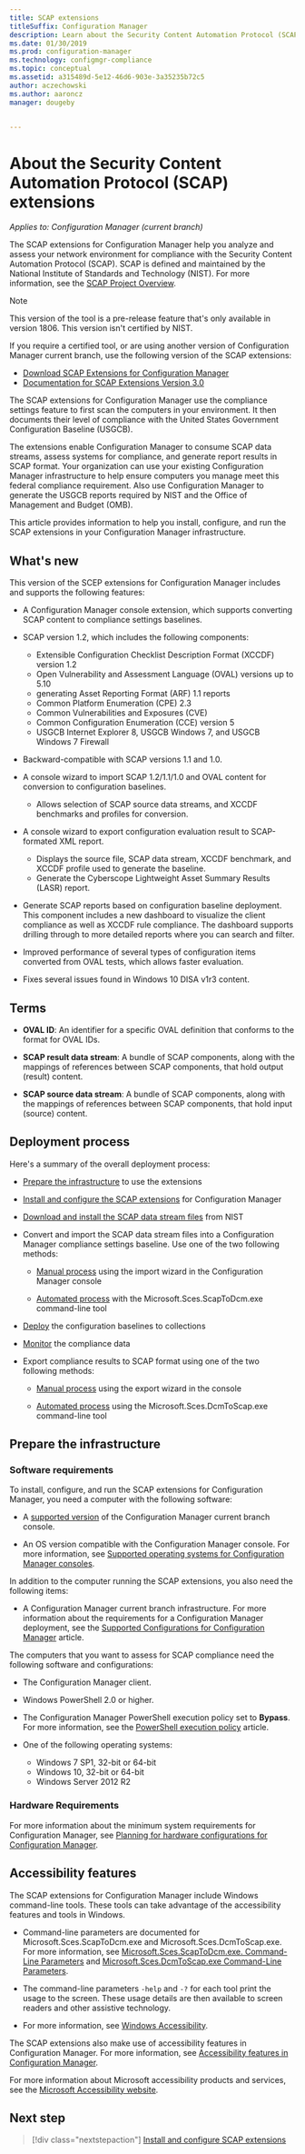 ```yaml
---
title: SCAP extensions
titleSuffix: Configuration Manager
description: Learn about the Security Content Automation Protocol (SCAP) extensions for Configuration Manager.
ms.date: 01/30/2019
ms.prod: configuration-manager
ms.technology: configmgr-compliance
ms.topic: conceptual
ms.assetid: a315489d-5e12-46d6-903e-3a35235b72c5
author: aczechowski
ms.author: aaroncz
manager: dougeby


---
```


# About the Security Content Automation Protocol (SCAP) extensions

*Applies to: Configuration Manager (current branch)*

The SCAP extensions for Configuration Manager help you analyze and assess your network environment for compliance with the Security Content Automation Protocol (SCAP). SCAP is defined and maintained by the National Institute of Standards and Technology (NIST). For more information, see the [SCAP Project Overview](https://csrc.nist.gov/projects/security-content-automation-protocol).

> [!Note]  
> This version of the tool is a pre-release feature that's only available in version 1806. This version isn't certified by NIST. <!--SCCMDocs-pr issue 3323-->
> 
> If you require a certified tool, or are using another version of Configuration Manager current branch, use the following version of the SCAP extensions:
> - [Download SCAP Extensions for Configuration Manager](https://www.microsoft.com/download/details.aspx?id=48741)
> - [Documentation for SCAP Extensions Version 3.0](https://docs.microsoft.com/previous-versions/system-center/system-center-2012-R2/mt228311\(v%3dtechnet.10\))

The SCAP extensions for Configuration Manager use the compliance settings feature to first scan the computers in your environment. It then documents their level of compliance with the United States Government Configuration Baseline (USGCB).

The extensions enable Configuration Manager to consume SCAP data streams, assess systems for compliance, and generate report results in SCAP format. Your organization can use your existing Configuration Manager infrastructure to help ensure computers you manage meet this federal compliance requirement. Also use Configuration Manager to generate the USGCB reports required by NIST and the Office of Management and Budget (OMB).

This article provides information to help you install, configure, and run the SCAP extensions in your Configuration Manager infrastructure.



## What's new

This version of the SCEP extensions for Configuration Manager includes and supports the following features:  

- A Configuration Manager console extension, which supports converting SCAP content to compliance settings baselines.  

- SCAP version 1.2, which includes the following components:  

  - Extensible Configuration Checklist Description Format (XCCDF) version 1.2
  - Open Vulnerability and Assessment Language (OVAL) versions up to 5.10
  - generating Asset Reporting Format (ARF) 1.1 reports
  - Common Platform Enumeration (CPE) 2.3
  - Common Vulnerabilities and Exposures (CVE)
  - Common Configuration Enumeration (CCE) version 5
  - USGCB Internet Explorer 8, USGCB Windows 7, and USGCB Windows 7 Firewall  

- Backward-compatible with SCAP versions 1.1 and 1.0.  

- A console wizard to import SCAP 1.2/1.1/1.0 and OVAL content for conversion to configuration baselines.  

  - Allows selection of SCAP source data streams, and XCCDF benchmarks and profiles for conversion.

- A console wizard to export configuration evaluation result to SCAP-formated XML report.  

  - Displays the source file, SCAP data stream, XCCDF benchmark, and XCCDF profile used to generate the baseline.
  - Generate the Cyberscope Lightweight Asset Summary Results (LASR) report.  

- Generate SCAP reports based on configuration baseline deployment. This component includes a new dashboard to visualize the client compliance as well as XCCDF rule compliance. The dashboard supports drilling through to more detailed reports where you can search and filter.  

- Improved performance of several types of configuration items converted from OVAL tests, which allows faster evaluation.  

- Fixes several issues found in Windows 10 DISA v1r3 content.  



## Terms

- **OVAL ID**: An identifier for a specific OVAL definition that conforms to the format for OVAL IDs.  

- **SCAP result data stream**: A bundle of SCAP components, along with the mappings of references between SCAP components, that hold output (result) content.  

- **SCAP source data stream**: A bundle of SCAP components, along with the mappings of references between SCAP components, that hold input (source) content.



## Deployment process

Here's a summary of the overall deployment process:  

- [Prepare the infrastructure](#bkmk_prepare) to use the extensions  

- [Install and configure the SCAP extensions](/sccm/compliance/plan-design/scap/install-configure-scap#bkmk_install) for Configuration Manager  

- [Download and install the SCAP data stream files](/sccm/compliance/plan-design/scap/install-configure-scap#bkmk_scap-data-stream-files) from NIST  

- Convert and import the SCAP data stream files into a Configuration Manager compliance settings baseline. Use one of the two following methods:   

    - [Manual process](/sccm/compliance/plan-design/scap/install-configure-scap#bkmk_convert-and-import) using the import wizard in the Configuration Manager console  

    - [Automated process](/sccm/compliance/plan-design/scap/install-configure-scap#bkmk_auto-convert-and-import) with the Microsoft.Sces.ScapToDcm.exe command-line tool  

- [Deploy](/sccm/compliance/plan-design/scap/deploy-monitor-export#bkmk_deploy) the configuration baselines to collections  

- [Monitor](/sccm/compliance/plan-design/scap/deploy-monitor-export#bkmk_monitor) the compliance data  

- Export compliance results to SCAP format using one of the two following methods:  

    - [Manual process](/sccm/compliance/plan-design/scap/deploy-monitor-export#bkmk_export) using the export wizard in the console  

    - [Automated process](/sccm/compliance/plan-design/scap/deploy-monitor-export#bkmk_auto-export) using the Microsoft.Sces.DcmToScap.exe command-line tool  



## <a name="bkmk_prepare"></a> Prepare the infrastructure

### Software requirements

To install, configure, and run the SCAP extensions for Configuration Manager, you need a computer with the following software:

- A [supported version](/sccm/core/servers/manage/current-branch-versions-supported) of the Configuration Manager current branch console.  

- An OS version compatible with the Configuration Manager console. For more information, see [Supported operating systems for Configuration Manager consoles](/sccm/core/plan-design/configs/supported-operating-systems-consoles).  

In addition to the computer running the SCAP extensions, you also need the following items:

- A Configuration Manager current branch infrastructure. For more information about the requirements for a Configuration Manager deployment, see the [Supported Configurations for Configuration Manager](/sccm/core/plan-design/configs/supported-configurations) article.  

The computers that you want to assess for SCAP compliance need the following software and configurations:

- The Configuration Manager client.  

- Windows PowerShell 2.0 or higher.  

- The Configuration Manager PowerShell execution policy set to **Bypass**. For more information, see the [PowerShell execution policy](/sccm/core/clients/deploy/about-client-settings#computer-agent) article.  

- One of the following operating systems:  
  - Windows 7 SP1, 32-bit or 64-bit
  - Windows 10, 32-bit or 64-bit
  - Windows Server 2012 R2

### Hardware Requirements

For more information about the minimum system requirements for Configuration Manager, see [Planning for hardware configurations for Configuration Manager](/sccm/core/plan-design/configs/recommended-hardware).



## Accessibility features

The SCAP extensions for Configuration Manager include Windows command-line tools. These tools can take advantage of the accessibility features and tools in Windows.

- Command-line parameters are documented for Microsoft.Sces.ScapToDcm.exe and Microsoft.Sces.DcmToScap.exe. For more information, see [Microsoft.Sces.ScapToDcm.exe. Command-Line Parameters](/sccm/compliance/plan-design/scap/install-configure-scap#microsoftscesscaptodcmexe-command-line-parameters) and [Microsoft.Sces.DcmToScap.exe Command-Line Parameters](/sccm/compliance/plan-design/scap/import-scap-compliance-settings#microsoftscesdcmtoscapexe-command-line-parameters).  

- The command-line parameters `-help` and `-?` for each tool print the usage to the screen. These usage details are then available to screen readers and other assistive technology.  

- For more information, see [Windows Accessibility](https://windows.microsoft.com/windows/help/accessibility).

The SCAP extensions also make use of accessibility features in Configuration Manager. For more information, see [Accessibility features in Configuration Manager](/sccm/core/understand/accessibility-features).

For more information about Microsoft accessibility products and services, see the [Microsoft Accessibility website](https://go.microsoft.com/fwlink/p/?LinkId=9212).



## Next step
> [!div class="nextstepaction"]
> [Install and configure SCAP extensions](/sccm/compliance/plan-design/scap/install-configure-scap)
